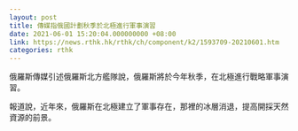 ```yaml
---
layout: post
title: 傳媒指俄國計劃秋季於北極進行軍事演習
date: 2021-06-01 15:20:04.000000000 +08:00
link: https://news.rthk.hk/rthk/ch/component/k2/1593709-20210601.htm
categories: rthk
---
```


俄羅斯傳媒引述俄羅斯北方艦隊說，俄羅斯將於今年秋季，在北極進行戰略軍事演習。 

報道說，近年來，俄羅斯在北極建立了軍事存在，那裡的冰層消退，提高開採天然資源的前景。
